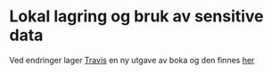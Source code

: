 # Lokal lagring og bruk av sensitive data

Ved endringer lager [Travis](https://travis-ci.org/) en ny utgave av boka og
den finnes [her](https://areedv.github.io/docSens/)

